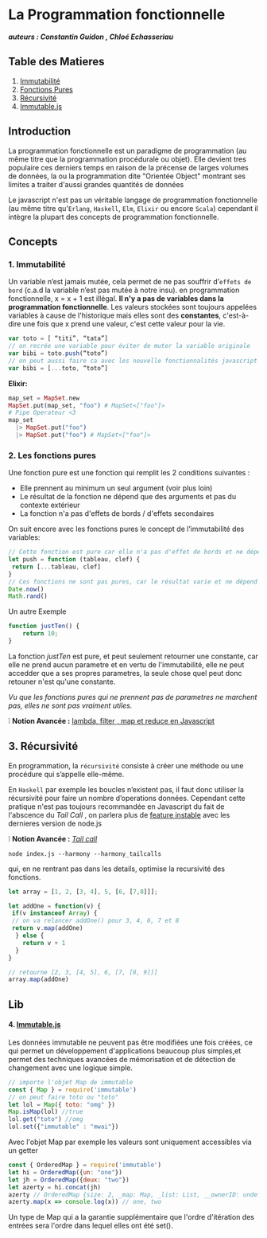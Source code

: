 # La Programmation fonctionnelle

***auteurs : Constantin Guidon , Chloé Echasseriau***  

## Table des Matieres
  1. [Immutabilité](#1-immutabilité)  
  2. [Fonctions Pures](#2-les-fonctions-pures)  
  3. [Récursivité](#3-récursivité)   
  4. [Immutable.js](#4-Immutable.js)

## Introduction

La programmation fonctionnelle est un paradigme de programmation (au même titre que la programmation procédurale ou objet). Elle devient tres populaire ces derniers temps en raison de la précense de larges volumes de données, la ou la programmation dite "Orientée Object" montrant ses limites a traiter d'aussi grandes quantités de données 

Le javascript n'est pas un véritable langage de programmation fonctionnelle (au même titre qu'`Erlang`, `Haskell`, `Elm`, `Elixir` ou encore `Scala`) cependant il intègre la plupart des concepts de programmation fonctionnelle.

## Concepts

### 1. Immutabilité

Un variable n’est jamais mutée, cela permet de ne pas souffrir d’`effets de bord` (c.a.d la variable n’est pas mutée à notre insu).
en programmation fonctionnelle, x = x + 1 est illégal. **Il n'y a pas de variables dans la programmation fonctionnelle**.
Les valeurs stockées sont toujours appelées variables à cause de l'historique mais elles sont des **constantes**, c'est-à-dire une fois que x prend une valeur, c'est cette valeur pour la vie.

```javascript
var toto = [ “titi”, “tata”]
// on recrée une variable pour éviter de muter la variable originale
var bibi = toto.push(“toto”)
// on peut aussi faire ca avec les nouvelle fonctionnalités javascript
var bibi = [...toto, “toto”]
```
**Elixir:**

```elixir
map_set = MapSet.new
MapSet.put(map_set, "foo") # MapSet<["foo"]>
# Pipe Operateur <3
map_set 
  |> MapSet.put("foo") 
  |> MapSet.put("foo") # MapSet<["foo"]>
```

### 2. Les fonctions pures

Une fonction pure est une fonction qui remplit les 2 conditions suivantes :

* Elle prennent au minimum un seul argument (voir plus loin)
* Le résultat de la fonction ne dépend que des arguments et pas du contexte extérieur
* La fonction n'a pas d'effets de bords / d'effets secondaires

On suit encore avec les fonctions pures le concept de l’immutabilité des variables:

```javascript
// Cette fonction est pure car elle n'a pas d'effet de bords et ne dépend de rien d'autre que ses arguments
let push = function (tableau, clef) {
 return [...tableau, clef]
}
// Ces fonctions ne sont pas pures, car le résultat varie et ne dépend pas des arguments
Date.now()
Math.rand()
```

Un autre Exemple 

```javascript
function justTen() {
    return 10;
}
```

La fonction *justTen* est pure, et peut seulement retourner une constante, car elle ne prend aucun parametre et en vertu de l'immutabilité, elle ne peut accedder que a ses propres parametres, la seule chose quel peut donc retouner n'est qu'une constante.

*Vu que les fonctions pures qui ne prennent pas de parametres ne marchent pas, elles ne sont pas vraiment utiles.*

:grey_exclamation: **Notion Avancée :**
[lambda, filter , map et reduce en Javascript](https://www.youtube.com/watch?v=woySeSNBL3o)

## 3. Récursivité

En programmation, la `récursivité` consiste à créer une méthode ou une procédure qui s’appelle elle-même.

En `Haskell` par exemple les boucles n’existent pas, il faut donc utiliser la récursivité pour faire un nombre d’operations données.
Cependant cette pratique n'est pas toujours recommandée en Javascript du fait de l'abscence du *Tail Call* , on parlera plus de [feature instable](https://nodejs.org/en/docs/es6/) avec les dernieres version de node.js  

:grey_exclamation: **Notion Avancée :**
[*Tail call*](http://benignbemine.github.io/2015/07/19/es6-tail-calls/)
```shell 
node index.js --harmony --harmony_tailcalls
``` 

qui, en ne rentrant pas dans les details, optimise la recursivité des fonctions.

```javascript
let array = [1, 2, [3, 4], 5, [6, [7,8]]];

let addOne = function(v) {
 if(v instanceof Array) {
 // on va relancer addOne() pour 3, 4, 6, 7 et 8
 return v.map(addOne)
  } else {
    return v + 1
  }
}

// retourne [2, 3, [4, 5], 6, [7, [8, 9]]]
array.map(addOne)
```

## Lib 

#### 4. [Immutable.js](https://facebook.github.io/immutable-js/)

Les données immutable ne peuvent pas être modifiées une fois créées, ce qui permet un développement d'applications beaucoup plus simples,et permet des techniques avancées de mémorisation et de détection de changement avec une logique simple.

```javascript
// importe l'objet Map de immutable 
const { Map } = require('immutable')
// on peut faire toto ou "toto"
let lol = Map({ toto: "omg" })
Map.isMap(lol) //true
lol.get("toto") //omg
lol.set({"immutable" : "mwai"})
```
Avec l'objet Map par exemple les valeurs sont uniquement accessibles via un getter

```javascript
const { OrderedMap } = require('immutable')
let hi = OrderedMap({un: "one"})
let jh = OrderedMap({deux: "two"})
let azerty = hi.concat(jh)
azerty // OrderedMap {size: 2, _map: Map, _list: List, __ownerID: undefined, __hash: undefined}
azerty.map(x => console.log(x)) // one, two
```

Un type de Map qui a la garantie supplémentaire que l'ordre d'itération des entrées sera l'ordre dans lequel elles ont été set().